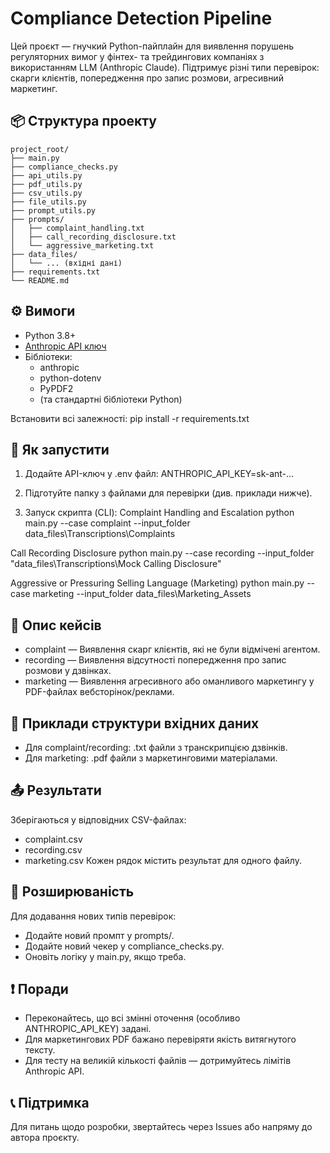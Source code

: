 # Compliance Detection Pipeline

Цей проєкт — гнучкий Python-пайплайн для виявлення порушень регуляторних вимог у фінтех- та трейдингових компаніях з використанням LLM (Anthropic Claude). Підтримує різні типи перевірок: скарги клієнтів, попередження про запис розмови, агресивний маркетинг.



## 📦 Структура проекту

```plaintext
project_root/
├── main.py
├── compliance_checks.py
├── api_utils.py
├── pdf_utils.py
├── csv_utils.py
├── file_utils.py
├── prompt_utils.py
├── prompts/
│   ├── complaint_handling.txt
│   ├── call_recording_disclosure.txt
│   └── aggressive_marketing.txt
├── data_files/
│   └── ... (вхідні дані)
├── requirements.txt
└── README.md
```


## ⚙️ Вимоги

- Python 3.8+
- [Anthropic API ключ](https://console.anthropic.com/)
- Бібліотеки:
    - anthropic
    - python-dotenv
    - PyPDF2
    - (та стандартні бібліотеки Python)

Встановити всі залежності:
pip install -r requirements.txt 


## 🚀 Як запустити

1. Додайте API-ключ у .env файл:
ANTHROPIC_API_KEY=sk-ant-...

2. Підготуйте папку з файлами для перевірки (див. приклади нижче).

3. Запуск скрипта (CLI):
Complaint Handling and Escalation
python main.py --case complaint --input_folder data_files\Transcriptions\Complaints

Call Recording Disclosure
python main.py --case recording --input_folder "data_files\Transcriptions\Mock Calling Disclosure"

Aggressive or Pressuring Selling Language (Marketing)
python main.py --case marketing --input_folder data_files\Marketing_Assets


## 📄 Опис кейсів
- complaint — Виявлення скарг клієнтів, які не були відмічені агентом.
- recording — Виявлення відсутності попередження про запис розмови у дзвінках.
- marketing — Виявлення агресивного або оманливого маркетингу у PDF-файлах вебсторінок/реклами.


## 📝 Приклади структури вхідних даних
- Для complaint/recording: .txt файли з транскрипцією дзвінків.
- Для marketing: .pdf файли з маркетинговими матеріалами.


## 📤 Результати
Зберігаються у відповідних CSV-файлах:
- complaint.csv
- recording.csv
- marketing.csv
Кожен рядок містить результат для одного файлу.


## 🧩 Розширюваність
Для додавання нових типів перевірок:
- Додайте новий промпт у prompts/.
- Додайте новий чекер у compliance_checks.py.
- Оновіть логіку у main.py, якщо треба.


## ❗ Поради
- Переконайтесь, що всі змінні оточення (особливо ANTHROPIC_API_KEY) задані.
- Для маркетингових PDF бажано перевіряти якість витягнутого тексту.
- Для тесту на великій кількості файлів — дотримуйтесь лімітів Anthropic API.


##  📞 Підтримка
Для питань щодо розробки, звертайтесь через Issues або напряму до автора проєкту.